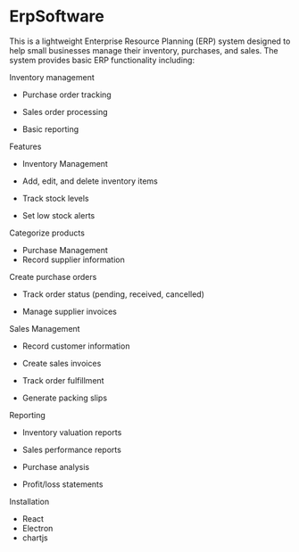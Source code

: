 # ErpSoftware
This is a lightweight Enterprise Resource Planning (ERP) system designed to help small businesses manage their inventory, purchases, and sales. The system provides basic ERP functionality including:

Inventory management

 - Purchase order tracking

 - Sales order processing

 - Basic reporting

Features
 - Inventory Management
 - Add, edit, and delete inventory items

 - Track stock levels
 - Set low stock alerts

Categorize products

 - Purchase Management
 - Record supplier information

Create purchase orders

 - Track order status (pending, received, cancelled)

 - Manage supplier invoices

Sales Management
 - Record customer information

 - Create sales invoices

 - Track order fulfillment

 - Generate packing slips

Reporting
 - Inventory valuation reports

 - Sales performance reports

 - Purchase analysis

 - Profit/loss statements

Installation

 - React
 - Electron
 - chartjs
